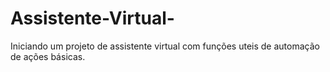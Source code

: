 # Assistente-Virtual-
Iniciando um projeto de assistente virtual com funções uteis de automação de ações básicas.
